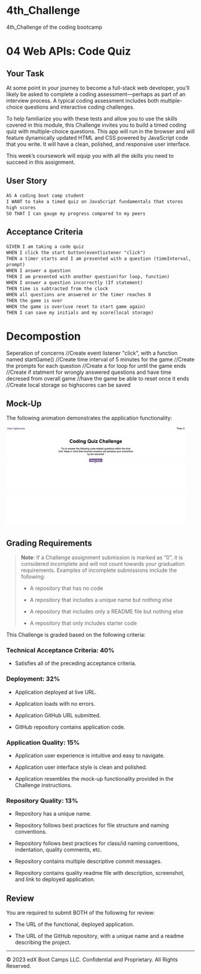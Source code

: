 # 4th_Challenge
4th_Challenge of the coding bootcamp


# 04 Web APIs: Code Quiz

## Your Task

At some point in your journey to become a full-stack web developer, you’ll likely be asked to complete a coding assessment&mdash;perhaps as part of an interview process. A typical coding assessment includes both multiple-choice questions and interactive coding challenges. 

To help familiarize you with these tests and allow you to use the skills covered in this module, this Challenge invites you to build a timed coding quiz with multiple-choice questions. This app will run in the browser and will feature dynamically updated HTML and CSS powered by JavaScript code that you write. It will have a clean, polished, and responsive user interface. 

This week’s coursework will equip you with all the skills you need to succeed in this assignment.

## User Story

```
AS A coding boot camp student
I WANT to take a timed quiz on JavaScript fundamentals that stores high scores
SO THAT I can gauge my progress compared to my peers
```

## Acceptance Criteria

```
GIVEN I am taking a code quiz
WHEN I click the start button(eventlistener "click")
THEN a timer starts and I am presented with a question (timeInterval, prompt)
WHEN I answer a question
THEN I am presented with another question(for loop, function)
WHEN I answer a question incorrectly (If statement)
THEN time is subtracted from the clock
WHEN all questions are answered or the timer reaches 0
THEN the game is over
WHEN the game is over(use reset to start game again)
THEN I can save my initials and my score(local storage)
```
# Decompostion
Seperation of concerns
//Create event listener "click", with a function named startGame()
//Create time interval of 5 minutes for the game
//Create the prompts for each question
//Create a for loop for until the game ends
//Create if statment for wrongly answered questions and have time decresed from overall game
//have the game be able to reset once it ends
//Create local storage so highscores can be saved

## Mock-Up

The following animation demonstrates the application functionality:

![A user clicks through an interactive coding quiz, then enters initials to save the high score before resetting and starting over.](assets\css\04-web-apis-homework-demo.gif)

## Grading Requirements

> **Note**: If a Challenge assignment submission is marked as “0”, it is considered incomplete and will not count towards your graduation requirements. Examples of incomplete submissions include the following:
>
> * A repository that has no code
>
> * A repository that includes a unique name but nothing else
>
> * A repository that includes only a README file but nothing else
>
> * A repository that only includes starter code

This Challenge is graded based on the following criteria: 

### Technical Acceptance Criteria: 40%

* Satisfies all of the preceding acceptance criteria.

### Deployment: 32%

* Application deployed at live URL.

* Application loads with no errors.

* Application GitHub URL submitted.

* GitHub repository contains application code.

### Application Quality: 15%

* Application user experience is intuitive and easy to navigate.

* Application user interface style is clean and polished.

* Application resembles the mock-up functionality provided in the Challenge instructions.

### Repository Quality: 13%

* Repository has a unique name.

* Repository follows best practices for file structure and naming conventions.

* Repository follows best practices for class/id naming conventions, indentation, quality comments, etc.

* Repository contains multiple descriptive commit messages.

* Repository contains quality readme file with description, screenshot, and link to deployed application.

## Review

You are required to submit BOTH of the following for review:

* The URL of the functional, deployed application.

* The URL of the GitHub repository, with a unique name and a readme describing the project.

---

© 2023 edX Boot Camps LLC. Confidential and Proprietary. All Rights Reserved.
